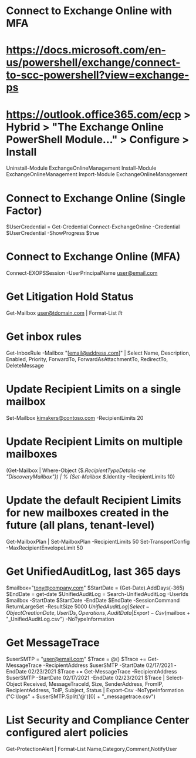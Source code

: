 # Connect to Exchange Online with MFA
# https://docs.microsoft.com/en-us/powershell/exchange/connect-to-scc-powershell?view=exchange-ps
# https://outlook.office365.com/ecp > Hybrid > "The Exchange Online PowerShell Module..." > Configure > Install
Uninstall-Module ExchangeOnlineManagement
Install-Module ExchangeOnlineManagement
Import-Module ExchangeOnlineManagement

# Connect to Exchange Online (Single Factor)
$UserCredential = Get-Credential
Connect-ExchangeOnline -Credential $UserCredential -ShowProgress $true

# Connect to Exchange Online (MFA)
Connect-EXOPSSession -UserPrincipalName user@email.com

# Get Litigation Hold Status
Get-Mailbox user@tdomain.com | Format-List *lit*

# Get inbox rules
Get-InboxRule -Mailbox "[email@address.com]" | Select Name, Description, Enabled, Priority, ForwardTo, ForwardAsAttachmentTo, RedirectTo, DeleteMessage 

# Update Recipient Limits on a single mailbox
Set-Mailbox kimakers@contoso.com -RecipientLimits 20
 
# Update  Recipient Limits on multiple mailboxes
(Get-Mailbox | Where-Object {$_.RecipientTypeDetails -ne "DiscoveryMailbox"}) | % {Set-Mailbox $_.Identity -RecipientLimits 10}
 
# Update the default  Recipient Limits for new mailboxes created in the future (all plans, tenant-level)
Get-MailboxPlan | Set-MailboxPlan -RecipientLimits 50
Set-TransportConfig -MaxRecipientEnvelopeLimit 50

# Get UnifiedAuditLog, last 365 days
$mailbox="tony@company.com"
$StartDate = (Get-Date).AddDays(-365)
$EndDate = get-date
$UnifiedAuditLog = Search-UnifiedAuditLog -UserIds $mailbox -StartDate $StartDate -EndDate $EndDate -SessionCommand ReturnLargeSet -ResultSize 5000
$UnifiedAuditLog | Select-Object CreationDate, UserIDs, Operations, AuditData | Export-Csv ($mailbox + "_UnifiedAuditLog.csv") -NoTypeInformation


# Get MessageTrace
$userSMTP = "user@email.com"
$Trace = @()
$Trace += Get-MessageTrace -RecipientAddress $userSMTP -StartDate 02/17/2021 -EndDate 02/23/2021
$Trace += Get-MessageTrace -RecipientAddress $userSMTP -StartDate 02/17/2021 -EndDate 02/23/2021
$Trace | Select-Object Received, MessageTraceId, Size, SenderAddress, FromIP, RecipientAddress, ToIP, Subject, Status | Export-Csv -NoTypeInformation ("C:\logs\" + $userSMTP.Split('@')[0] + "_messagetrace.csv")

# List Security and Compliance Center configured alert policies
Get-ProtectionAlert | Format-List Name,Category,Comment,NotifyUser
